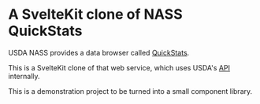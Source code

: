 # A SvelteKit clone of NASS QuickStats

USDA NASS provides a data browser called [QuickStats](https://quickstats.nass.usda.gov/).

This is a SvelteKit clone of that web service, which uses USDA's [API](https://quickstats.nass.usda.gov/api) internally.

This is a demonstration project to be turned into a small component library.
